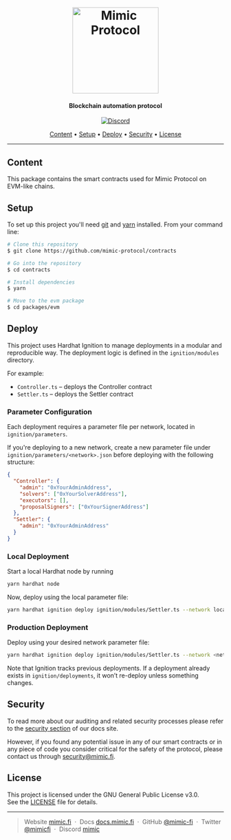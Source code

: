 <h1 align="center">
  <a href="https://mimic.fi"><img src="https://www.mimic.fi/logo.png" alt="Mimic Protocol" width="200"></a> 
</h1>

<h4 align="center">Blockchain automation protocol</h4>

<p align="center">
  <a href="https://discord.mimic.fi">
    <img src="https://img.shields.io/discourse/status?server=https%3A%2F%2Fmeta.discourse.org" alt="Discord">
  </a>
</p>

<p align="center">
  <a href="#content">Content</a> •
  <a href="#setup">Setup</a> •
  <a href="#deploy">Deploy</a> •
  <a href="#security">Security</a> •
  <a href="#license">License</a>
</p>

---

## Content

This package contains the smart contracts used for Mimic Protocol on EVM-like chains.

## Setup

To set up this project you'll need [git](https://git-scm.com) and [yarn](https://classic.yarnpkg.com) installed.
From your command line:

```bash
# Clone this repository
$ git clone https://github.com/mimic-protocol/contracts

# Go into the repository
$ cd contracts

# Install dependencies
$ yarn

# Move to the evm package
$ cd packages/evm
```

## Deploy

This project uses Hardhat Ignition to manage deployments in a modular and reproducible way.
The deployment logic is defined in the `ignition/modules` directory.

For example:

- `Controller.ts` – deploys the Controller contract
- `Settler.ts` – deploys the Settler contract

### Parameter Configuration

Each deployment requires a parameter file per network, located in `ignition/parameters`.

If you're deploying to a new network, create a new parameter file under `ignition/parameters/<network>.json` before deploying with the following structure:

```json
{
  "Controller": {
    "admin": "0xYourAdminAddress",
    "solvers": ["0xYourSolverAddress"],
    "executors": [],
    "proposalSigners": ["0xYourSignerAddress"]
  },
  "Settler": {
    "admin": "0xYourAdminAddress"
  }
}
```

### Local Deployment

Start a local Hardhat node by running

```bash
yarn hardhat node
```

Now, deploy using the local parameter file:

```bash
yarn hardhat ignition deploy ignition/modules/Settler.ts --network localhost --parameters ignition/parameters/localhost.json
```

### Production Deployment

Deploy using your desired network parameter file:

```bash
yarn hardhat ignition deploy ignition/modules/Settler.ts --network <network> --parameters ignition/parameters/<network>.json
```

Note that Ignition tracks previous deployments. If a deployment already exists in `ignition/deployments`, it won’t re-deploy unless something changes.

## Security

To read more about our auditing and related security processes please refer to the [security section](https://docs.mimic.fi/miscellaneous/security) of our docs site.

However, if you found any potential issue in any of our smart contracts or in any piece of code you consider critical
for the safety of the protocol, please contact us through <a href="mailto:security@mimic.fi">security@mimic.fi</a>.

## License

This project is licensed under the GNU General Public License v3.0.  
See the [LICENSE](../../LICENSE) file for details.

---

> Website [mimic.fi](https://mimic.fi) &nbsp;&middot;&nbsp;
> Docs [docs.mimic.fi](https://docs.mimic.fi) &nbsp;&middot;&nbsp;
> GitHub [@mimic-fi](https://github.com/mimic-fi) &nbsp;&middot;&nbsp;
> Twitter [@mimicfi](https://twitter.com/mimicfi) &nbsp;&middot;&nbsp;
> Discord [mimic](https://discord.mimic.fi)
